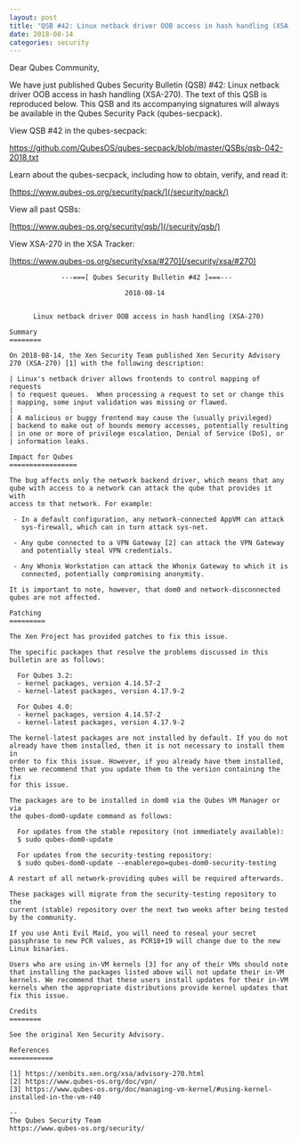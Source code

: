 ```yaml
---
layout: post
title: "QSB #42: Linux netback driver OOB access in hash handling (XSA-270)"
date: 2018-08-14
categories: security
---
```


Dear Qubes Community,

We have just published Qubes Security Bulletin (QSB) #42: Linux netback
driver OOB access in hash handling (XSA-270). The text of this QSB is
reproduced below. This QSB and its accompanying signatures will always
be available in the Qubes Security Pack (qubes-secpack).

View QSB #42 in the qubes-secpack:

<https://github.com/QubesOS/qubes-secpack/blob/master/QSBs/qsb-042-2018.txt>

Learn about the qubes-secpack, including how to obtain, verify, and read
it:

[https://www.qubes-os.org/security/pack/](/security/pack/)

View all past QSBs:

[https://www.qubes-os.org/security/qsb/](/security/qsb/)

View XSA-270 in the XSA Tracker:

[https://www.qubes-os.org/security/xsa/#270](/security/xsa/#270)

```
             ---===[ Qubes Security Bulletin #42 ]===---

                             2018-08-14


      Linux netback driver OOB access in hash handling (XSA-270)

Summary
========

On 2018-08-14, the Xen Security Team published Xen Security Advisory
270 (XSA-270) [1] with the following description:

| Linux's netback driver allows frontends to control mapping of requests
| to request queues.  When processing a request to set or change this
| mapping, some input validation was missing or flawed.
| 
| A malicious or buggy frontend may cause the (usually privileged)
| backend to make out of bounds memory accesses, potentially resulting
| in one or more of privilege escalation, Denial of Service (DoS), or
| information leaks.

Impact for Qubes
=================

The bug affects only the network backend driver, which means that any
qube with access to a network can attack the qube that provides it with
access to that network. For example:

 - In a default configuration, any network-connected AppVM can attack
   sys-firewall, which can in turn attack sys-net.

 - Any qube connected to a VPN Gateway [2] can attack the VPN Gateway
   and potentially steal VPN credentials.

 - Any Whonix Workstation can attack the Whonix Gateway to which it is
   connected, potentially compromising anonymity.

It is important to note, however, that dom0 and network-disconnected
qubes are not affected.

Patching
=========

The Xen Project has provided patches to fix this issue.

The specific packages that resolve the problems discussed in this
bulletin are as follows:

  For Qubes 3.2:
  - kernel packages, version 4.14.57-2
  - kernel-latest packages, version 4.17.9-2

  For Qubes 4.0:
  - kernel packages, version 4.14.57-2
  - kernel-latest packages, version 4.17.9-2

The kernel-latest packages are not installed by default. If you do not
already have them installed, then it is not necessary to install them in
order to fix this issue. However, if you already have them installed,
then we recommend that you update them to the version containing the fix
for this issue.

The packages are to be installed in dom0 via the Qubes VM Manager or via
the qubes-dom0-update command as follows:

  For updates from the stable repository (not immediately available):
  $ sudo qubes-dom0-update

  For updates from the security-testing repository:
  $ sudo qubes-dom0-update --enablerepo=qubes-dom0-security-testing

A restart of all network-providing qubes will be required afterwards.

These packages will migrate from the security-testing repository to the
current (stable) repository over the next two weeks after being tested
by the community.

If you use Anti Evil Maid, you will need to reseal your secret
passphrase to new PCR values, as PCR18+19 will change due to the new
Linux binaries.

Users who are using in-VM kernels [3] for any of their VMs should note
that installing the packages listed above will not update their in-VM
kernels. We recommend that these users install updates for their in-VM
kernels when the appropriate distributions provide kernel updates that
fix this issue.

Credits
========

See the original Xen Security Advisory.

References
===========

[1] https://xenbits.xen.org/xsa/advisory-270.html
[2] https://www.qubes-os.org/doc/vpn/
[3] https://www.qubes-os.org/doc/managing-vm-kernel/#using-kernel-installed-in-the-vm-r40

--
The Qubes Security Team
https://www.qubes-os.org/security/
```

